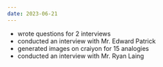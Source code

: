 ```yaml
---
date: 2023-06-21
---
```

- wrote questions for 2 interviews
- conducted an interview with Mr. Edward Patrick
- generated images on craiyon for 15 analogies
- conducted an interview with Mr. Ryan Laing
